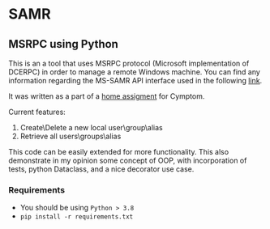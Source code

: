 
# SAMR 

## MSRPC using Python
This is an a tool that uses MSRPC protocol (Microsoft implementation of DCERPC) in order to manage a remote Windows
 machine. 
You can find any information regarding the MS-SAMR API interface used in the following [link](https://docs.microsoft.com/en-us/openspecs/windows_protocols/ms-samr/4df07fab-1bbc-452f-8e92-7853a3c7e380).

It was written as a part of a [home assigment](/task/README.md) for Cymptom.

Current features:
1. Create\Delete a new local user\group\alias
2. Retrieve all users\groups\alias

This code can be easily extended for more functionality. 
This also demonstrate in my opinion some concept of OOP, with incorporation of tests, python Dataclass,
and a nice decorator use case.


### Requirements
- You should be using `Python > 3.8`
- `pip install -r requirements.txt`


